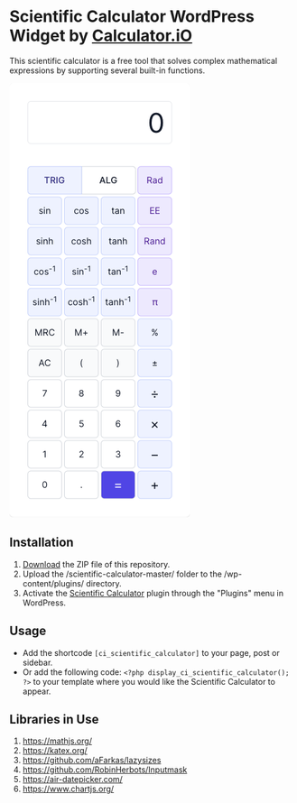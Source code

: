 # Scientific Calculator WordPress Widget by [Calculator.iO](https://www.calculator.io/ "Calculator.iO Homepage")

This scientific calculator is a free tool that solves complex mathematical expressions by supporting several built-in functions.

![Scientific Calculator Input Form](/assets/images/screenshot-1.png "Scientific Calculator Input Form")

## Installation

1. [Download](https://github.com/pub-calculator-io/age-calculator/archive/refs/heads/master.zip) the ZIP file of this repository.
2. Upload the /scientific-calculator-master/ folder to the /wp-content/plugins/ directory.
3. Activate the [Scientific Calculator](https://www.calculator.io/scientific-calculator/ "Scientific Calculator Homepage") plugin through the "Plugins" menu in WordPress.

## Usage
* Add the shortcode `[ci_scientific_calculator]` to your page, post or sidebar.
* Or add the following code: `<?php display_ci_scientific_calculator(); ?>` to your template where you would like the Scientific Calculator to appear.

## Libraries in Use
1. https://mathjs.org/
2. https://katex.org/
3. https://github.com/aFarkas/lazysizes
4. https://github.com/RobinHerbots/Inputmask
5. https://air-datepicker.com/
6. https://www.chartjs.org/
